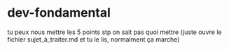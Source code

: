 # dev-fondamental

tu peux nous mettre les 5 points stp on sait pas quoi mettre (juste ouvre le fichier sujet_à_traiter.md et tu le lis, normalment ça marche)
